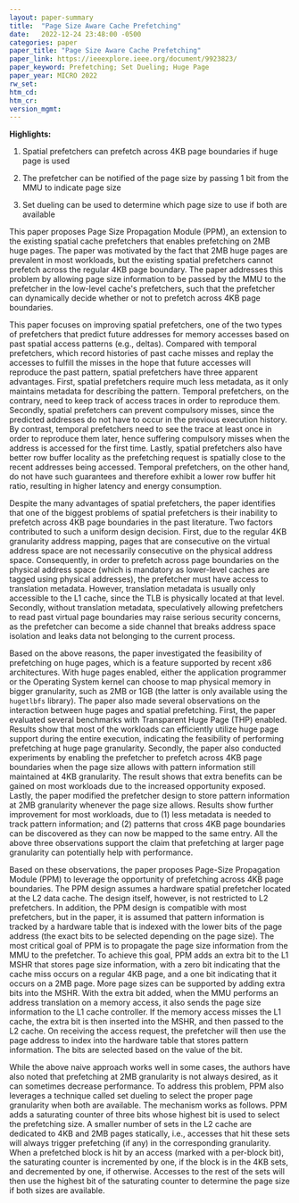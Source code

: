 ```yaml
---
layout: paper-summary
title:  "Page Size Aware Cache Prefetching"
date:   2022-12-24 23:48:00 -0500
categories: paper
paper_title: "Page Size Aware Cache Prefetching"
paper_link: https://ieeexplore.ieee.org/document/9923823/
paper_keyword: Prefetching; Set Dueling; Huge Page
paper_year: MICRO 2022
rw_set:
htm_cd:
htm_cr:
version_mgmt:
---
```


**Highlights:**

1. Spatial prefetchers can prefetch across 4KB page boundaries if huge page is used

2. The prefetcher can be notified of the page size by passing 1 bit from the MMU to indicate page size

3. Set dueling can be used to determine which page size to use if both are available



This paper proposes Page Size Propagation Module (PPM), an extension to the existing spatial cache prefetchers that
enables prefetching on 2MB huge pages. The paper was motivated by the fact that 2MB huge pages are prevalent in 
most workloads, but the existing spatial prefetchers cannot prefetch across the regular 4KB page boundary.
The paper addresses this problem by allowing page size information to be passed by the MMU to the prefetcher in the 
low-level cache's prefetchers, such that the prefetcher can dynamically decide whether or not to prefetch across
4KB page boundaries. 

This paper focuses on improving spatial prefetchers, one of the two types of prefetchers that predict future
addresses for memory accesses based on past spatial access patterns (e.g., deltas). Compared with temporal 
prefetchers, which record histories 
of past cache misses and replay the accesses to fulfill the misses in the hope that future accesses will reproduce
the past pattern, spatial prefetchers have three apparent advantages.
First, spatial prefetchers require much less metadata, as it only maintains metadata for describing the pattern.
Temporal prefetchers, on the contrary, need to keep track of access traces in order to reproduce them.
Secondly, spatial prefetchers can prevent compulsory misses, since the predicted addresses do not have to occur 
in the previous execution history. By contrast, temporal prefetchers need to see the trace at least once in order to
reproduce them later, hence suffering compulsory misses when the address is accessed for the first time.
Lastly, spatial prefetchers also have better row buffer locality as the prefetching request is spatially 
close to the recent addresses being accessed. Temporal prefetchers, on the other hand, do not have such guarantees
and therefore exhibit a lower row buffer hit ratio, resulting in higher latency and energy consumption.

Despite the many advantages of spatial prefetchers, the paper identifies that one of the biggest problems of spatial 
prefetchers is their inability to prefetch across 4KB page boundaries in the past literature. Two factors contributed 
to such a uniform design decision. First, due to the regular 4KB granularity address mapping, pages that are consecutive
on the virtual address space are not necessarily consecutive on the physical address space. Consequently, in order to
prefetch across page boundaries on the physical address space (which is mandatory as lower-level caches are tagged
using physical addresses), the prefetcher must have access to translation metadata. However, translation metadata is 
usually only accessible to the L1 cache, since the TLB is physically located at that level.
Secondly, without translation metadata, speculatively allowing prefetchers to read past virtual page boundaries may
raise serious security concerns, as the prefetcher can become a side channel that breaks address space isolation
and leaks data not belonging to the current process.

Based on the above reasons, the paper investigated the feasibility of prefetching on huge pages, which is a 
feature supported by recent x86 architectures. With huge pages enabled, either the application programmer or the 
Operating System kernel can choose to map physical memory in bigger granularity, such as 2MB or 1GB (the latter
is only available using the `hugetlbfs` library). The paper also made several observations on the interaction
between huge pages and spatial prefetching. First, the paper evaluated several benchmarks with Transparent Huge 
Page (THP) enabled. Results show that most of the workloads can efficiently utilize huge page support during 
the entire execution, indicating the feasibility of performing prefetching at huge page granularity.
Secondly, the paper also conducted experiments by enabling the prefetcher to prefetch across 4KB page boundaries
when the page size allows with pattern information still maintained at 4KB granularity. The result shows that 
extra benefits can be gained on most workloads due to the increased opportunity exposed.
Lastly, the paper modified the prefetcher design to store pattern information at 2MB granularity whenever the page 
size allows. Results show further improvement for most workloads, due to (1) less metadata is needed 
to track pattern information; and (2) patterns that cross 4KB page boundaries can be discovered as they can now be
mapped to the same entry.
All the above three observations support the claim that prefetching at larger page granularity can potentially help
with performance.

Based on these observations, the paper proposes Page-Size Propagation Module (PPM) to leverage the opportunity of 
prefetching across 4KB page boundaries. The PPM design assumes a hardware spatial prefetcher located at the L2
data cache. The design itself, however, is not restricted to L2 prefetchers. In addition, the PPM design is compatible
with most prefetchers, but in the paper, it is assumed that pattern information is tracked by a hardware table 
that is indexed with the lower bits of the page address (the exact bits to be selected depending on the page size). 
The most critical goal of PPM is to propagate the page size information from the MMU to the prefetcher. To achieve this 
goal, PPM adds an extra bit to the L1 MSHR that stores page size information, with a zero bit indicating that the 
cache miss occurs on a regular 4KB page, and a one bit indicating that it occurs on a 2MB page. More page sizes 
can be supported by adding extra bits into the MSHR. With the extra bit added, when the MMU performs an address 
translation on a memory access, it also sends the page size information to the L1 cache controller. 
If the memory access misses the L1 cache, the extra bit is then inserted into the MSHR, and then passed to the L2
cache. On receiving the access request, the prefetcher will then use the page address to index into the hardware 
table that stores pattern information. The bits are selected based on the value of the bit.

While the above naive approach works well in some cases, the authors have also noted that prefetching at 2MB 
granularity is not always desired, as it can sometimes decrease performance. To address this problem, PPM also
leverages a technique called set dueling to select the proper page granularity when both are available.
The mechanism works as follows. PPM adds a saturating counter of three bits whose highest bit is used to select
the prefetching size. A smaller number of sets in the L2 cache are dedicated to 4KB and 2MB pages statically, i.e.,
accesses that hit these sets will always trigger prefetching (if any) in the corresponding granularity.
When a prefetched block is hit by an access (marked with a per-block bit), the saturating counter is incremented 
by one, if the block is in the 4KB sets, and decremented by one, if otherwise. 
Accesses to the rest of the sets will then use the highest bit of the saturating counter to determine the 
page size if both sizes are available.
